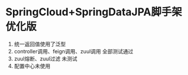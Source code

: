 # SpringCloud+SpringDataJPA脚手架 优化版
1. 统一返回值使用了泛型
2. controller调用、feign调用、zuul调用 全部测试通过 
3. zuul熔断、zuul过滤 未测试
4. 配置中心未使用